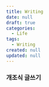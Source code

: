 ```yaml
---
title: Writing
date: null
draft: true
categories:
  - Life
tags:
  - Writing
created: null
updated: null
---
```

### 개조식 글쓰기

